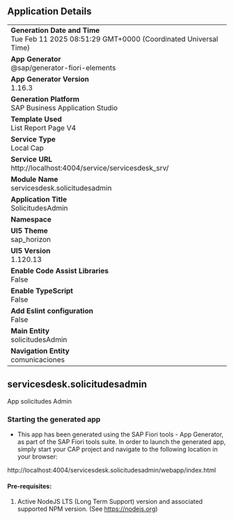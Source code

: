 ## Application Details
|               |
| ------------- |
|**Generation Date and Time**<br>Tue Feb 11 2025 08:51:29 GMT+0000 (Coordinated Universal Time)|
|**App Generator**<br>@sap/generator-fiori-elements|
|**App Generator Version**<br>1.16.3|
|**Generation Platform**<br>SAP Business Application Studio|
|**Template Used**<br>List Report Page V4|
|**Service Type**<br>Local Cap|
|**Service URL**<br>http://localhost:4004/service/servicesdesk_srv/|
|**Module Name**<br>servicesdesk.solicitudesadmin|
|**Application Title**<br>SolicitudesAdmin|
|**Namespace**<br>|
|**UI5 Theme**<br>sap_horizon|
|**UI5 Version**<br>1.120.13|
|**Enable Code Assist Libraries**<br>False|
|**Enable TypeScript**<br>False|
|**Add Eslint configuration**<br>False|
|**Main Entity**<br>solicitudesAdmin|
|**Navigation Entity**<br>comunicaciones|

## servicesdesk.solicitudesadmin

App solicitudes Admin

### Starting the generated app

-   This app has been generated using the SAP Fiori tools - App Generator, as part of the SAP Fiori tools suite.  In order to launch the generated app, simply start your CAP project and navigate to the following location in your browser:

http://localhost:4004/servicesdesk.solicitudesadmin/webapp/index.html

#### Pre-requisites:

1. Active NodeJS LTS (Long Term Support) version and associated supported NPM version.  (See https://nodejs.org)


